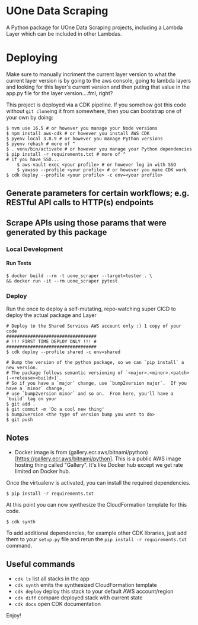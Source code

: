 # UOne Data Scraping
A Python package for UOne Data Scraping projects, including a Lambda Layer which can be
included in other Lambdas.

# Deploying
Make sure to manually incriment the current layer version to what the current layer version is
by going to the aws console, going to lambda layers and looking for this layer's current version
and then puting that value in the app.py file for the layer version....fml, right?


This project is deployed via a CDK pipeline.
If you somehow got this code without `git clone`ing it from somewhere, then you can
bootstrap one of your own by doing:

    $ nvm use 16.5 # or however you manage your Node versions
    $ npm install aws-cdk # or however you install AWS CDK
    $ pyenv local 3.8.9 # or however you manage Python versions
    $ pyenv rehash # more of ^
    $ . venv/bin/activate # or however you manage your Python dependencies
    $ pip install -r requirements.txt # more of ^
    # if you have SSO...
        $ aws-vault exec <your profile> # or however log in with SSO
        $ yawsso --profile <your profile> # or however you make CDK work
    $ cdk deploy --profile <your profile> -c env=<your profile>


## Generate parameters for certain workflows; e.g. RESTful API calls to HTTP(s) endpoints
## Scrape APIs using those params that were generated by this package

### Local Development
#### Run Tests

    $ docker build --rm -t uone_scraper --target=tester . \
    && docker run -it --rm uone_scraper pytest

### Deploy
Run the once to deploy a self-mutating, repo-watching super CICD to deploy the
actual package and Layer

    # Deploy to the Shared Services AWS account only :) 1 copy of your code
    ##################################
    # !!! FIRST TIME DEPLOY ONLY !!! #
    ##################################
    $ cdk deploy --profile shared -c env=shared

    # Bump the version of the python package, so we can `pip install` a new version.
    # The package follows semantic versioning of `<major>.<minor>.<patch>[-<release><build>]`.
    # So if you have a `major` change, use `bump2version major`.  If you have a `minor` change,
    # use `bump2version minor` and so on.  From here, you'll have a `build` tag on your
    $ git add .
    $ git commit -m 'Do a cool new thing'
    $ bump2version <the type of version bump you want to do>
    $ git push

## Notes
- Docker image is from (gallery.ecr.aws/bitnami/python)[https://gallery.ecr.aws/bitnami/python].  This is a public AWS image hosting thing called "Gallery".  It's like Docker hub except we get rate limited on Docker hub.




Once the virtualenv is activated, you can install the required dependencies.

```
$ pip install -r requirements.txt
```

At this point you can now synthesize the CloudFormation template for this code.

```
$ cdk synth
```

To add additional dependencies, for example other CDK libraries, just add
them to your `setup.py` file and rerun the `pip install -r requirements.txt`
command.

## Useful commands

 * `cdk ls`          list all stacks in the app
 * `cdk synth`       emits the synthesized CloudFormation template
 * `cdk deploy`      deploy this stack to your default AWS account/region
 * `cdk diff`        compare deployed stack with current state
 * `cdk docs`        open CDK documentation

Enjoy!
